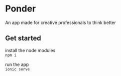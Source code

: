 # Ponder
An app made for creative professionals to think better

## Get started
install the node modules  
``` npm i ```

run the app  
``` ionic serve ```
